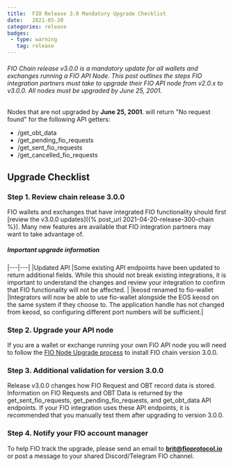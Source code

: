 ```yaml
---
title:  FIO Release 3.0 Mandatory Upgrade Checklist
date:   2021-05-20
categories: release
badges:
 - type: warning
   tag: release
---
```


###### FIO Chain release v3.0.0 is a mandatory update for all wallets and exchanges running a FIO API Node. This post outlines the steps FIO integration partners must take to upgrade their FIO API node from v2.0.x to v3.0.0. All nodes must be upgraded by June 25, 2001.

<!--more-->

Nodes that are not upgraded by **June 25, 2001**. will return "No request found" for the following API getters:

* /get_obt_data
* /get_pending_fio_requests
* /get_sent_fio_requests
* /get_cancelled_fio_requests

## Upgrade Checklist

### Step 1. Review chain release 3.0.0

FIO wallets and exchanges that have integrated FIO functionality should first [review the v3.0.0 updates]({% post_url 2021-04-20-release-300-chain %}). Many new features are available that FIO integration partners may want to take advantage of. 

##### Important upgrade information

|---|---|
|Updated API |Some existing API endpoints have been updated to return additional fields. While this should not break existing integrations, it is important to understand the changes and review your integration to confirm that FIO functionality will not be affected. |
|keosd renamed to fio-wallet |Integrators will now be able to use fio-wallet alongside the EOS keosd on the same system if they choose to. The application handle has not changed from keosd, so configuring different port numbers will be sufficient.|

### Step 2. Upgrade your API node

If you are a wallet or exchange running your own FIO API node you will need to follow the [FIO Node Upgrade process]({{site.baseurl}}/docs/chain/node-build) to install FIO chain version 3.0.0. 

### Step 3. Additional validation for version 3.0.0

Release v3.0.0 changes how FIO Request and OBT record data is stored. Information on FIO Requests and OBT Data is returned by the get_sent_fio_requests, get_pending_fio_requests, and get_obt_data API endpoints. If your FIO integration uses these API endpoints, it is recommended that you manually test them after upgrading to version 3.0.0.

### Step 4. Notify your FIO account manager

To help FIO track the upgrade, please send an email to **brit@fioprotocol.io** or post a message to your shared Discord/Telegram FIO channel.